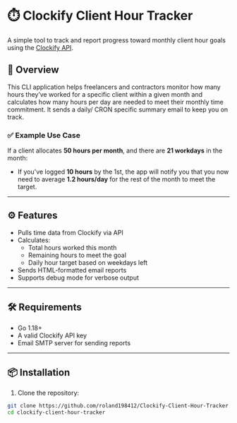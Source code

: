 # ⏱️ Clockify Client Hour Tracker

A simple tool to track and report progress toward monthly client hour goals using the [Clockify API](https://app.clockify.me).

## 📌 Overview

This CLI application helps freelancers and contractors monitor how many hours they’ve worked for a specific client within a given month and calculates how many hours per day are needed to meet their monthly time commitment. It sends a daily/ CRON specific summary email to keep you on track.

### ✅ Example Use Case

If a client allocates **50 hours per month**, and there are **21 workdays** in the month:

- If you've logged **10 hours** by the 1st, the app will notify you that you now need to average **1.2 hours/day** for the rest of the month to meet the target.

---

## ⚙️ Features

- Pulls time data from Clockify via API
- Calculates:
    - Total hours worked this month
    - Remaining hours to meet the goal
    - Daily hour target based on weekdays left
- Sends HTML-formatted email reports
- Supports debug mode for verbose output

---

## 🛠️ Requirements

- Go 1.18+
- A valid Clockify API key
- Email SMTP server for sending reports

---

## 📦 Installation

1. Clone the repository:

```bash
git clone https://github.com/roland198412/Clockify-Client-Hour-Tracker.git
cd clockify-client-hour-tracker
